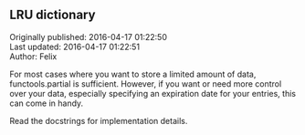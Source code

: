 ## LRU dictionary  
Originally published: 2016-04-17 01:22:50  
Last updated: 2016-04-17 01:22:51  
Author: Felix   
  
For most cases where you want to store a limited amount of data, functools.partial is sufficient. However, if you want or need more control over your data, especially specifying an expiration date for your entries, this can come in handy.

Read the docstrings for implementation details.